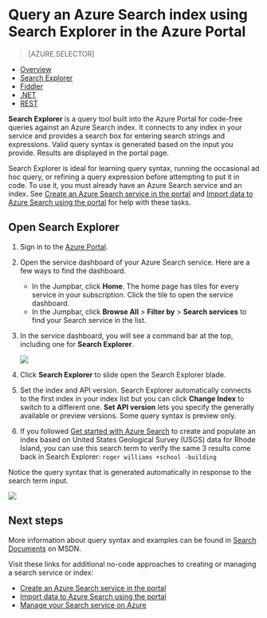 <properties
	pageTitle="Query an Azure Search index using Search Explorer in the Azure Portal | Microsoft Azure | Hosted cloud search service"
	description="Search Explorer is a code-free approach for querying an Azure Search index in the Azure Portal."
	services="search"
	documentationCenter=""
	authors="HeidiSteen"
	manager="mblythe"
	editor=""/>

<tags
	ms.service="search"
	ms.devlang="rest-api"
	ms.workload="search"
	ms.topic="get-started-article"
	ms.tgt_pltfrm="na"
	ms.date="01/23/2016"
	ms.author="heidist"/>

# Query an Azure Search index using Search Explorer in the Azure Portal
> [AZURE.SELECTOR]
- [Overview](search-query-overview.md)
- [Search Explorer](search-explorer.md)
- [Fiddler](search-fiddler.md)
- [.NET](search-query-dotnet.md)
- [REST](search-query-rest-api.md)

**Search Explorer** is a query tool built into the Azure Portal for code-free queries against an Azure Search index. It connects to any index in your service and provides a search box for entering search strings and expressions. Valid query syntax is generated based on the input you provide. Results are displayed in the portal page.

Search Explorer is ideal for learning query syntax, running the occasional ad hoc query, or refining a query expression before attempting to put it in code. To use it, you must already have an Azure Search service and an index. See [Create an Azure Search service in the portal](search-create-service-portal.md) and [Import data to Azure Search using the portal](search-import-data-portal.md) for help with these tasks.

## Open Search Explorer

1. Sign in to the [Azure Portal](https://portal.azure.com).

2. Open the service dashboard of your Azure Search service. Here are a few ways to find the dashboard.
	- In the Jumpbar, click **Home**. The home page has tiles for every service in your subscription. Click the tile to open the service dashboard.
	- In the Jumpbar, click **Browse All** > **Filter by** > **Search services** to find your Search service in the list.

3. In the service dashboard, you will see a command bar at the top, including one for **Search Explorer**. 

  	![][1]

4. Click **Search Explorer** to slide open the Search Explorer blade.
5. Set the index and API version. Search Explorer automatically connects to the first index in your index list but you can click **Change Index** to switch to a different one. **Set API version** lets you specify the generally available or preview versions. Some query syntax is preview only.
6. If you followed [Get started with Azure Search](search-get-started-portal.md) to create and populate an index based on United States Geological Survey (USGS) data for Rhode Island, you can use this search term to verify the same 3 results come back in Search Explorer: `roger williams +school -building`

Notice the query syntax that is generated automatically in response to the search term input.

![][2]

## Next steps

More information about query syntax and examples can be found in [Search Documents](https://msdn.microsoft.com/library/azure/dn798927.aspx) on MSDN.

Visit these links for additional no-code approaches to creating or managing a search service or index:

- [Create an Azure Search service in the portal](search-create-service-portal.md)
- [Import data to Azure Search using the portal](search-import-data-portal.md)
- [Manage your Search service on Azure](search-manage.md)

<!--Image References-->
[1]: ./media/search-explorer/AzSearch-SearchExplorer-Btn.png
[2]: ./media/search-explorer/AzSearch-SearchExplorer-Example.png